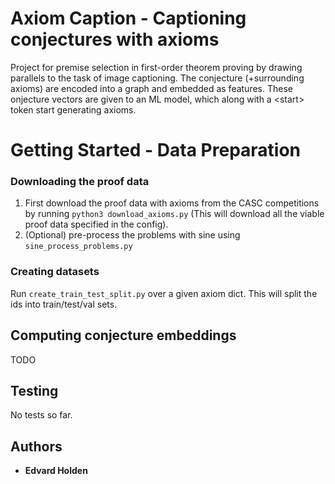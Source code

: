 # Axiom Caption - Captioning conjectures with axioms

Project for premise selection in first-order theorem proving by drawing parallels to the task of image captioning.
The conjecture (+surrounding axioms) are encoded into a graph and embedded as features. These onjecture vectors
are given to an ML model, which along with a \<start\> token start generating axioms. 

# Getting Started - Data Preparation

### Downloading the proof data

1. First download the proof data with axioms from the CASC competitions by running `python3 download_axioms.py` (This will download all the viable proof data specified in the config).
2. (Optional) pre-process the problems with sine using `sine_process_problems.py`

### Creating datasets

Run `create_train_test_split.py` over a given axiom dict. This will split the ids into train/test/val sets.

## Computing conjecture embeddings

TODO


## Testing
No tests so far.

## Authors

* **Edvard Holden** 

